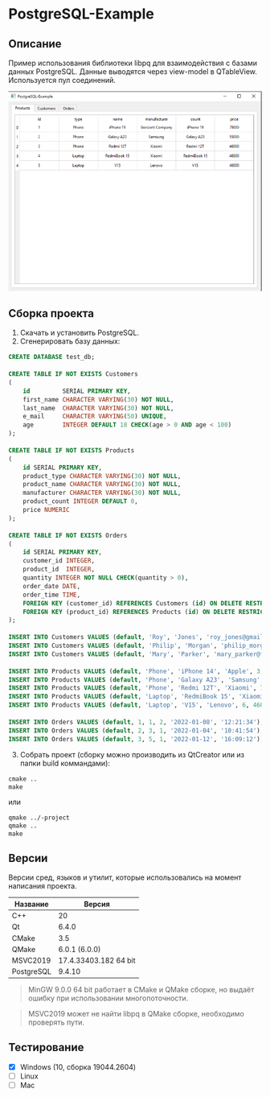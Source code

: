 # PostgreSQL-Example

## Описание

Пример использования библиотеки libpq для взаимодействия с базами данных PostgreSQL.
Данные выводятся через view-model в QTableView. Используется пул соединений.

![alt text](../../doc/PostgreSQL-Example.png)

## Сборка проекта

1. Скачать и установить PostgreSQL.
2. Сгенерировать базу данных:

``` sql
CREATE DATABASE test_db;

CREATE TABLE IF NOT EXISTS Customers
(
    id         SERIAL PRIMARY KEY,
    first_name CHARACTER VARYING(30) NOT NULL,
    last_name  CHARACTER VARYING(30) NOT NULL,
    e_mail     CHARACTER VARYING(50) UNIQUE,
    age        INTEGER DEFAULT 18 CHECK(age > 0 AND age < 100)
);

CREATE TABLE IF NOT EXISTS Products
(
    id SERIAL PRIMARY KEY,
    product_type CHARACTER VARYING(30) NOT NULL,
    product_name CHARACTER VARYING(30) NOT NULL,
    manufacturer CHARACTER VARYING(30) NOT NULL,
    product_count INTEGER DEFAULT 0,
    price NUMERIC
);

CREATE TABLE IF NOT EXISTS Orders
(
    id SERIAL PRIMARY KEY,
    customer_id INTEGER,
    product_id  INTEGER,
    quantity INTEGER NOT NULL CHECK(quantity > 0),
    order_date DATE,
    order_time TIME,
    FOREIGN KEY (customer_id) REFERENCES Customers (id) ON DELETE RESTRICT,
    FOREIGN KEY (product_id) REFERENCES Products (id) ON DELETE RESTRICT
);

INSERT INTO Customers VALUES (default, 'Roy', 'Jones', 'roy_jones@gmail.com', 19);
INSERT INTO Customers VALUES (default, 'Philip', 'Morgan', 'philip_morgan@yandex.com', 24);
INSERT INTO Customers VALUES (default, 'Mary', 'Parker', 'mary_parker@free.com', 43);

INSERT INTO Products VALUES (default, 'Phone', 'iPhone 14', 'Apple', 3, 98000);
INSERT INTO Products VALUES (default, 'Phone', 'Galaxy A23', 'Samsung', 2, 55000);
INSERT INTO Products VALUES (default, 'Phone', 'Redmi 12T', 'Xiaomi', 7, 46000);
INSERT INTO Products VALUES (default, 'Laptop', 'RedmiBook 15', 'Xiaomi', 4, 46000);
INSERT INTO Products VALUES (default, 'Laptop', 'V15', 'Lenovo', 6, 46000);

INSERT INTO Orders VALUES (default, 1, 1, 2, '2022-01-08', '12:21:34');
INSERT INTO Orders VALUES (default, 2, 3, 1, '2022-01-04', '10:41:54');
INSERT INTO Orders VALUES (default, 3, 5, 1, '2022-01-12', '16:09:12');
```
3. Собрать проект (cборку можно производить из QtCreator или из папки build коммандами):

```
cmake ..
make
```
или

```
qmake ../-project
qmake ..
make
```

## Версии

Версии сред, языков и утилит, которые использовались на момент написания проекта.

| Название   | Версия               |
| -----------|----------------------|
| C++        | 20                   |
| Qt         | 6.4.0                |
| CMake      | 3.5                  |
| QMake      | 6.0.1 (6.0.0)        |
| MSVC2019   | 17.4.33403.182 64 bit|
| PostgreSQL | 9.4.10               |

> MinGW 9.0.0 64 bit работает в CMake и QMake сборке, но выдаёт ошибку при использовании многопоточности.

> MSVC2019 может не найти libpq в QMake сборке, необходимо проверять пути.

## Тестирование

- [x] Windows (10, сборка 19044.2604)
- [ ] Linux
- [ ] Mac
